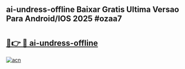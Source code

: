 ## ai-undress-offline Baixar Gratis Ultima Versao Para Android/IOS 2025 #ozaa7

# <h2><a href="https://ainizakaria.my?title=ai-undress-offline&ref=20M">🔗👉 🔴 ai-undress-offline</a></h2>

[![acn](https://github.com/user-attachments/assets/0f9c940e-d8b0-45ae-aac7-cd30a18b3e1c)](https://ainizakaria.my?title=ai-undress-offline&ref=20M)


